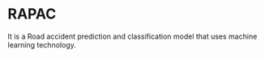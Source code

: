 # RAPAC
It is a Road accident prediction and classification model that uses machine learning technology.
